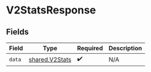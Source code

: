# V2StatsResponse


## Fields

| Field                                            | Type                                             | Required                                         | Description                                      |
| ------------------------------------------------ | ------------------------------------------------ | ------------------------------------------------ | ------------------------------------------------ |
| `data`                                           | [shared.V2Stats](../../models/shared/v2stats.md) | :heavy_check_mark:                               | N/A                                              |
